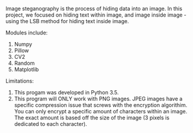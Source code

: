 Image steganography is the process of hiding data into an image.
In this project, we focused on hiding text within image, and image inside image - using the LSB method for hiding text inside image.

Modules include:
1. Numpy
2. Pillow
3. CV2
4. Random
5. Matplotlib

Limitations:
1. This progam was developed in Python 3.5.
2. This program will ONLY work with PNG images. JPEG images have a specific compression issue that screws with the encryption algorithim.
You can only encrypt a specific amount of characters within an image. The exact amount is based off the size of the image (3 pixels is dedicated to each character).
